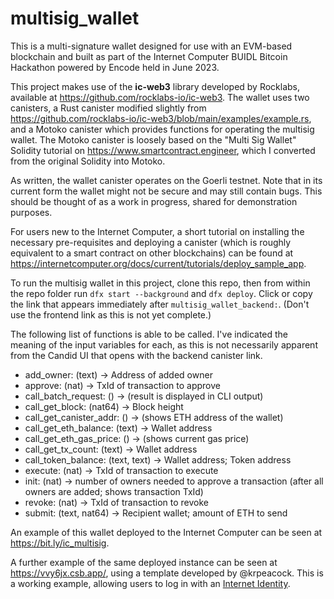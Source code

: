 # multisig_wallet

This is a multi-signature wallet designed for use with an EVM-based blockchain and built as part of the Internet Computer BUIDL Bitcoin Hackathon powered by Encode held in June 2023.

This project makes use of the **ic-web3** library developed by Rocklabs, available at https://github.com/rocklabs-io/ic-web3. The wallet uses two canisters, a Rust canister modified slightly from https://github.com/rocklabs-io/ic-web3/blob/main/examples/example.rs, and a Motoko canister which provides functions for operating the multisig wallet. The Motoko canister is loosely based on the "Multi Sig Wallet" Solidity tutorial on https://www.smartcontract.engineer, which I converted from the original Solidity into Motoko.

As written, the wallet canister operates on the Goerli testnet. Note that in its current form the wallet might not be secure and may still contain bugs. This should be thought of as a work in progress, shared for demonstration purposes.

For users new to the Internet Computer, a short tutorial on installing the necessary pre-requisites and deploying a canister (which is roughly equivalent to a smart contract on other blockchains) can be found at https://internetcomputer.org/docs/current/tutorials/deploy_sample_app.

To run the multisig wallet in this project, clone this repo, then from within the repo folder run `dfx start --background` and `dfx deploy`. Click or copy the link that appears immediately after `multisig_wallet_backend:`. (Don't use the frontend link as this is not yet complete.)

The following list of functions is able to be called. I've indicated the meaning of the input variables for each, as this is not necessarily apparent from the Candid UI that opens with the backend canister link.

- add_owner: (text) → Address of added owner
- approve: (nat) → TxId of transaction to approve
- call_batch_request: () → (result is displayed in CLI output)
- call_get_block: (nat64) → Block height
- call_get_canister_addr: () → (shows ETH address of the wallet)
- call_get_eth_balance: (text) → Wallet address
- call_get_eth_gas_price: () → (shows current gas price)
- call_get_tx_count: (text) → Wallet address
- call_token_balance: (text, text) → Wallet address; Token address
- execute: (nat) → TxId of transaction to execute
- init: (nat) → number of owners needed to approve a transaction (after all owners are added; shows transaction TxId)
- revoke: (nat) → TxId of transaction to revoke
- submit: (text, nat64) → Recipient wallet; amount of ETH to send

An example of this wallet deployed to the Internet Computer can be seen at https://bit.ly/ic_multisig.

A further example of the same deployed instance can be seen at https://vvy6jx.csb.app/, using a template developed by @krpeacock. This is a working example, allowing users to log in with an [Internet Identity](https://identity.ic0.app/).

